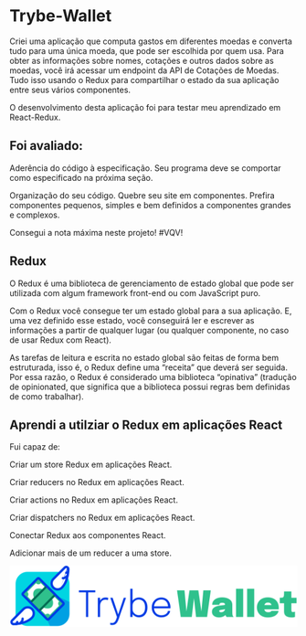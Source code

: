 # Trybe-Wallet
Criei uma aplicação que computa gastos em diferentes moedas e converta tudo para uma única moeda, que pode ser escolhida por quem usa. Para obter as informações sobre nomes, cotações e outros dados sobre as moedas, você irá acessar um endpoint da API de Cotações de Moedas. Tudo isso usando o Redux para compartilhar o estado da sua aplicação entre seus vários componentes.

O desenvolvimento desta aplicação foi para testar meu aprendizado em React-Redux.

## Foi avaliado:
Aderência do código à especificação. Seu programa deve se comportar como especificado na próxima seção.

Organização do seu código. Quebre seu site em componentes. Prefira componentes pequenos, simples e bem definidos a componentes grandes e complexos.

Consegui a nota máxima neste projeto!
#VQV!

## Redux

O Redux é uma biblioteca de gerenciamento de estado global que pode ser utilizada com algum framework front-end ou com JavaScript puro.

Com o Redux você consegue ter um estado global para a sua aplicação. E, uma vez definido esse estado, você conseguirá ler e escrever as informações a partir de qualquer lugar (ou qualquer componente, no caso de usar Redux com React).

As tarefas de leitura e escrita no estado global são feitas de forma bem estruturada, isso é, o Redux define uma “receita” que deverá ser seguida. Por essa razão, o Redux é considerado uma biblioteca “opinativa” (tradução de opinionated, que significa que a biblioteca possui regras bem definidas de como trabalhar).


## Aprendi a utilziar o Redux em aplicações React 

Fui capaz de:

Criar um store Redux em aplicações React.

Criar reducers no Redux em aplicações React.

Criar actions no Redux em aplicações React.

Criar dispatchers no Redux em aplicações React.

Conectar Redux aos componentes React.

Adicionar mais de um reducer a uma store.

![logo](./src/img/logo.svg)

